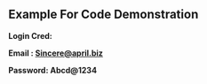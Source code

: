 
## Example For Code Demonstration

**Login Cred:**

**Email : Sincere@april.biz** 

**Password: Abcd@1234**
